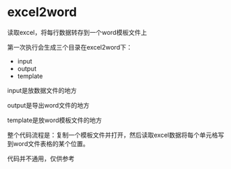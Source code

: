# excel2word
读取excel，将每行数据转存到一个word模板文件上

第一次执行会生成三个目录在excel2word下：

- input
- output
- template

input是放数据文件的地方

output是导出word文件的地方

template是放word模板文件的地方

整个代码流程是：复制一个模板文件并打开，然后读取excel数据将每个单元格写到word文件表格的某个位置。

代码并不通用，仅供参考